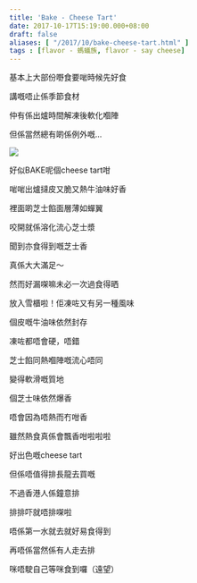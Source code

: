 ```yaml
---
title: 'Bake - Cheese Tart'
date: 2017-10-17T15:19:00.000+08:00
draft: false
aliases: [ "/2017/10/bake-cheese-tart.html" ]
tags : [flavor - 螞蟻族, flavor - say cheese]
---
```


基本上大部份嘢食要啱時候先好食  

講嘅唔止係季節食材

仲有係出爐時間解凍後軟化嗰陣

但係當然總有啲係例外嘅...

[![](https://yojkwg.ch.files.1drv.com/y4mC3tAT3mYo4oPqrpMTrD5deD4D9bkLWw7YMIbvOgQ99wy5tD63uNqQNJH90YGXrqBhWWMYjO6PSqGEDJ6DArRnaDq1tQiOLLmh3olcXW28B1Q67nRLc0g8SJks0mFDJdnhfN63X1gkcoosACvgky2V0DWt6LUQKOitcBkLrL_Iv_3AMeofwztM1ibCg4Zz-Fe_u9owcCKoPfpl29bKgI_Lg?width=660&height=371&cropmode=none)](https://yojkwg.ch.files.1drv.com/y4mC3tAT3mYo4oPqrpMTrD5deD4D9bkLWw7YMIbvOgQ99wy5tD63uNqQNJH90YGXrqBhWWMYjO6PSqGEDJ6DArRnaDq1tQiOLLmh3olcXW28B1Q67nRLc0g8SJks0mFDJdnhfN63X1gkcoosACvgky2V0DWt6LUQKOitcBkLrL_Iv_3AMeofwztM1ibCg4Zz-Fe_u9owcCKoPfpl29bKgI_Lg?width=660&height=371&cropmode=none)

好似BAKE呢個cheese tart咁

啱啱出爐撻皮又脆又熱牛油味好香

裡面啲芝士餡面層薄如蟬翼

咬開就係溶化流心芝士漿

聞到亦食得到嘅芝士香

真係大大滿足～

  

然而好漏㗎嘛未必一次過食得晒

放入雪櫃啦！佢凍咗又有另一種風味

個皮嘅牛油味依然封存

凍咗都唔會硬，唔錯

芝士餡同熱嗰陣嘅流心唔同

變得軟滑嘅質地

個芝士味依然爆香

唔會因為唔熱而冇咁香

雖然熱食真係會飄香咁啦啦啦

  

好出色嘅cheese tart

但係唔值得排長龍去買嘅

不過香港人係鐘意排

排排吓就唔排㗎啦

唔係第一水就去就好易食得到

再唔係當然係有人走去排

咪唔駛自己等咪食到囉（遠望）